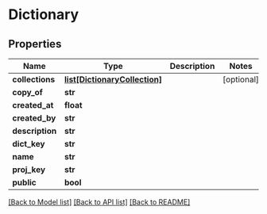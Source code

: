 # Dictionary

## Properties
Name | Type | Description | Notes
------------ | ------------- | ------------- | -------------
**collections** | [**list[DictionaryCollection]**](DictionaryCollection.md) |  | [optional] 
**copy_of** | **str** |  | 
**created_at** | **float** |  | 
**created_by** | **str** |  | 
**description** | **str** |  | 
**dict_key** | **str** |  | 
**name** | **str** |  | 
**proj_key** | **str** |  | 
**public** | **bool** |  | 

[[Back to Model list]](../README.md#documentation-for-models) [[Back to API list]](../README.md#documentation-for-api-endpoints) [[Back to README]](../README.md)


